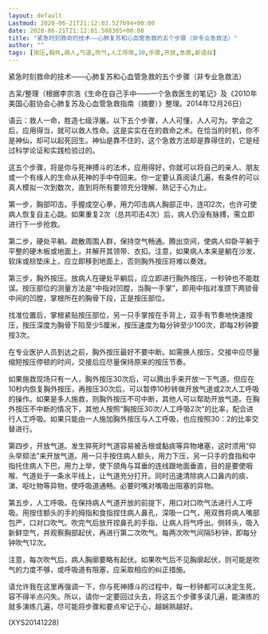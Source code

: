 ```yaml
---
layout: default
Lastmod: 2020-06-21T21:12:03.527694+00:00
date: 2020-06-21T21:12:01.508305+00:00
title: "紧急时刻救命的技术——心肺复苏和心血管急救的五个步骤（非专业急救法）"
author: ""
tags: [按压,胸外,病人,气道,吹气,人工呼吸,30,步骤,开放,急救,新语丝]
---
```


紧急时刻救命的技术——心肺复苏和心血管急救的五个步骤（非专业急救法）

古呆/整理（根据李宗浩《生命在自己手中——一个急救医生的笔记》及《2010年美国心脏协会心肺复苏及心血管急救指南（摘要）》整理。2014年12月26日）

语云：救人一命，胜造七级浮屠。以下五个步骤，人人可懂，人人可为。学会之后，应用得当，就可以救人性命。这是实实在在的救命之术。在恰当的时机，你不是神仙，却可以起死回生。神仙是靠不住的，这个急救方法却是靠得住的，它是经过科学论证和实践检验过的。

这五个步骤，将是你与死神搏斗的法术，应用得好，你就可以将自己的亲人、朋友或一个有缘人的生命从死神的手中夺回来。你一定要认真阅读几遍，有条件的可以真人模拟一次到数次，直到将所有要领充分理解、熟记于心为止。

第一步，胸部叩击。手握成空心拳，用力叩击病人胸部正中，连叩2次，也许可使病人恢复自主心跳。如果重复2次（总共叩击4次）后，病人仍没有脉搏，需立即进行下一步抢救。

第二步，硬处平躺。疏散周围人群，保持空气畅通。腾出空间，使病人仰卧平躺于平整的硬木板或地面上，并解开其领带、衣扣。注意，如果病人本来是躺在沙发、软床或棕垫床上，应立即移到地面上，否则胸外按压将难以奏效。

第三步，胸外按压。放病人在硬处平躺后，应立即进行胸外按压，一秒钟也不能耽误。按压部位的测量方法是“中指对凹膛，当胸一手掌”，即用中指对准颈下两锁骨中间的凹膛，掌根所在的胸骨下段，正是按压部位。

找准位置后，掌根紧贴按压部位，另一只手掌按在手背上，双手有节奏地快速按压，按压深度为胸骨下陷至少5厘米，按压速度为每分钟至少100次，即每2秒钟要按3次。

在专业医护人员到达之前，胸外按压最好不要中断。如需换人按压，交接中应尽量缩短按压停顿的时间，交接后应尽量保持原来的按压节奏。

如果施救现场只有一人，胸外按压30次后，可以腾出手来开放一下气道。但应在10秒内恢复胸外按压，再按压30次后，可以暂停10秒转做开放气道或2次人工呼吸的操作。如果是多人施救，则胸外按压不可中断，其他人可以帮助开放气道。在胸外按压不中断的情况下，其他人按照“胸按压30次/人工呼吸2次”的比率，配合进行人工呼吸。如果只能由一人施加胸外按压与人工呼吸，也应按照30：2的比率交替进行。

第四步，开放气道。发生猝死时气道容易被舌根或黏痰等异物堵塞，这时须用“仰头举颏法”来开放气道。用一只手按住病人额头，用力下压，另一只手的食指和中指托住病人下巴，用力上举，使下颌角与耳垂的连线跟地面垂直，目的是要使咽喉、气道处于一条水平线上，让气道充分打开。同时迅速清除病人口鼻内的痰、涕、呕吐物等异物，使呼吸道通畅。必要时嘴对嘴吸出阻塞的异物。

第五步，人工呼吸。在保持病人气道开放的前提下，用口对口吹气法进行人工呼吸。用按住额头的手的拇指和食指捏住病人鼻孔，深吸一口气，用双唇将病人嘴部包严，口对口吹气。吹完气后放开捏鼻孔的手指，让病人将气呼出。侧转头，吸入新鲜空气，并观察胸部起伏，再进行第二次吹气。每两次吹气间隔5秒钟，即每分钟吹气12次。

注意，每次吹气后，病人胸廓要略有起伏。如果吹气后不见胸廓起伏，则可能是吹气的力度不够，或呼吸道有阻塞，应采取相应的纠正措施。

请允许我在这里再强调一下，你与死神搏斗的过程中，每一秒钟都可以决定生死，容不得半点闪失。所以，请你一定要回过头去，将这五个步骤多读几遍，能演练的就多演练几遍，尽可能将步骤和要点牢记于心，越娴熟越好。

(XYS20141228)

